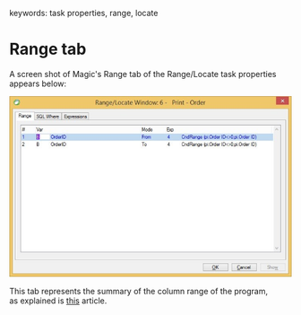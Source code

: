 ﻿keywords: task properties, range, locate
# Range tab
A screen shot of Magic's Range tab of the Range/Locate task properties appears below:

![Range-Locate-Range](Range-Locate-Range.jpg)

This tab represents the summary of the column range of the program,  
as explained is [this](http://doc.fireflymigration.com/column-range.html) article.
